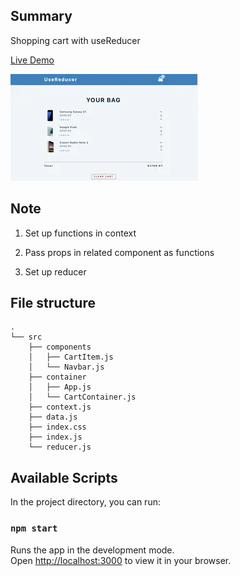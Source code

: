 ## Summary

Shopping cart with useReducer

[Live Demo](https://christy313.github.io/react15-project14/)

![](./public/14-cart.webp)

## Note

1. Set up functions in context

2. Pass props in related component as functions

3. Set up reducer 


## File structure

```
.
└── src
    ├── components
    │   ├── CartItem.js
    │   └── Navbar.js
    ├── container
    │   ├── App.js
    │   └── CartContainer.js
    ├── context.js
    ├── data.js
    ├── index.css
    ├── index.js
    └── reducer.js
```

## Available Scripts

In the project directory, you can run:

### `npm start`

Runs the app in the development mode.\
Open [http://localhost:3000](http://localhost:3000) to view it in your browser.
